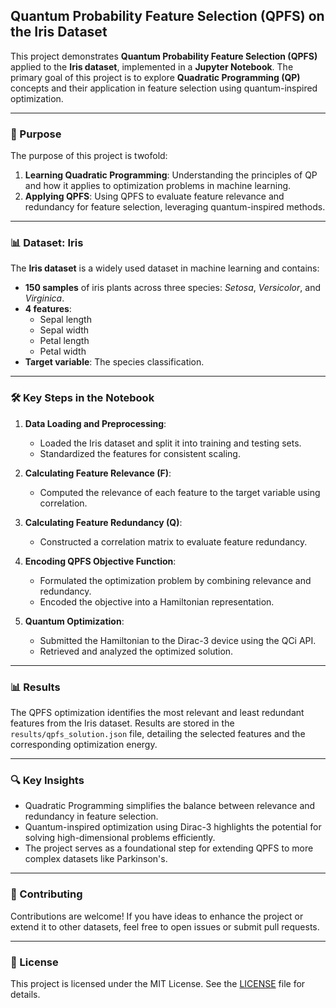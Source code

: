 ## Quantum Probability Feature Selection (QPFS) on the Iris Dataset

This project demonstrates **Quantum Probability Feature Selection (QPFS)** applied to the **Iris dataset**, implemented in a **Jupyter Notebook**. The primary goal of this project is to explore **Quadratic Programming (QP)** concepts and their application in feature selection using quantum-inspired optimization.

---

### 🚀 Purpose

The purpose of this project is twofold:

1. **Learning Quadratic Programming**: Understanding the principles of QP and how it applies to optimization problems in machine learning.
2. **Applying QPFS**: Using QPFS to evaluate feature relevance and redundancy for feature selection, leveraging quantum-inspired methods.

---

### 📊 Dataset: Iris

The **Iris dataset** is a widely used dataset in machine learning and contains:

- **150 samples** of iris plants across three species: *Setosa*, *Versicolor*, and *Virginica*.
- **4 features**:
  - Sepal length
  - Sepal width
  - Petal length
  - Petal width
- **Target variable**: The species classification.

---

### 🛠️ Key Steps in the Notebook

1. **Data Loading and Preprocessing**:
   - Loaded the Iris dataset and split it into training and testing sets.
   - Standardized the features for consistent scaling.

2. **Calculating Feature Relevance (F)**:
   - Computed the relevance of each feature to the target variable using correlation.

3. **Calculating Feature Redundancy (Q)**:
   - Constructed a correlation matrix to evaluate feature redundancy.

4. **Encoding QPFS Objective Function**:
   - Formulated the optimization problem by combining relevance and redundancy.
   - Encoded the objective into a Hamiltonian representation.

5. **Quantum Optimization**:
   - Submitted the Hamiltonian to the Dirac-3 device using the QCi API.
   - Retrieved and analyzed the optimized solution.

---

### 📊 Results

The QPFS optimization identifies the most relevant and least redundant features from the Iris dataset. Results are stored in the `results/qpfs_solution.json` file, detailing the selected features and the corresponding optimization energy.

---

### 🔍 Key Insights

- Quadratic Programming simplifies the balance between relevance and redundancy in feature selection.
- Quantum-inspired optimization using Dirac-3 highlights the potential for solving high-dimensional problems efficiently.
- The project serves as a foundational step for extending QPFS to more complex datasets like Parkinson's.

---

### 🤝 Contributing

Contributions are welcome! If you have ideas to enhance the project or extend it to other datasets, feel free to open issues or submit pull requests.

---

### 📜 License

This project is licensed under the MIT License. See the [LICENSE](LICENSE) file for details.
